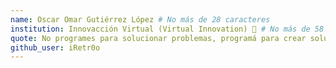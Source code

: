 ```yaml
---
name: Oscar Omar Gutiérrez López # No más de 28 caracteres
institution: Innovacción Virtual (Virtual Innovation) 🚩 # No más de 58 caracteres
quote: No programes para solucionar problemas, programá para crear soluciones # No más de 100 caracteres, evita usar comillas(") para garantizar que el formato siga igual.
github_user: iRetr0o
---
```

